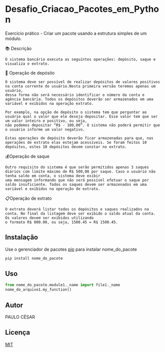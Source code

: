 # Desafio_Criacao_Pacotes_em_Python
Exercício prático - Criar um pacote usando a estrutura simples de um módulo.

📚 Descrição

    O sistema bancário executa as seguintes operações: depósito, saque e visualiza o extrato.

🤌 Operação de depósito

    O sistema deve ser possível de realizar depósitos de valores positivos na conta corrente do usuário.Nesta primeira versão teremos apenas um usuário, 
    dessa forma não será necessário identificar o número da conta e agência bancária. Todos os depósitos deverão ser armazenados em uma variável e exibidos na operação extrato.

    Por exemplo, na opção de depósito o sistema tem que perguntar ao usuário qual o valor que ele deseja depositar. Esse valor tem que ser um valor inteiro e positivo, ou seja,
    não podemos depositar “R$ - 100,00”. O sistema não poderá permitir que o usuário informe um valor negativo.

    Estas operações de depósito deverão ficar armazenadas para que, nas operações de extrato elas estejam acessíveis. Se foram feitos 10 depósitos, estes 10 depósitos devem constar no extrato.

💰Operação de saque

    Outro requisito do sistema é que serão permitidos apenas 3 saques diários com limite máximo de R$ 500,00 por saque. Caso o usuário não tenha saldo em conta, o sistema deve exibir 
    uma mensagem informando que não será possível efetuar o saque por saldo insuficiente. Todos os saques devem ser armazenados em uma variável e exibidos na operação de extrato.

📋Operação de extrato

    O extrato deverá listar todos os depósitos e saques realizados na conta. No final da listagem deve ser exibido o saldo atual da conta. Os valores devem ser exibidos utilizando
    o formato R$ 000.00, ou seja, 1500.45 = R$ 1500.45.



## Instalação
Use o gerenciador de pacotes [pip](https://pip.pypa.io/en/stable/) para instalar nome_do_pacote

``` bash
pip install nome_do_pacote
```

## Uso

``` python
from nome_do_pacote.module1._name import file1._name
nome_do_arquivo1.my_function()
```

## Autor
PAULO CÉSAR

## Licença
[MIT](https://choosealicense.com/licenses/mit/)

